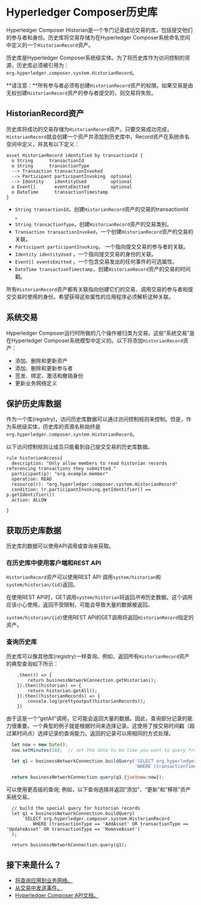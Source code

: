 # Hyperledger Composer历史库

Hyperledger Composer Historian是一个专门记录成功交易的库，包括提交他们的参与者和身份。历史库将交易存储为在Hyperledger Composer系统命名空间中定义的一个`HistorianRecord`资产。

历史库是Hyperledger Composer系统级实体。为了将历史库作为访问控制的资源，历史库必须被引用为：`org.hyperledger.composer.system.HistorianRecord`。

**请注意：**所有参与者必须有创建`HistorianRecord`资产的权限。如果交易是由无权创建`HistorianRecord`资产的参与者提交的，则交易将失败。

## HistorianRecord资产

历史库将成功的交易存储为`HistorianRecord`资产。只要交易成功完成，`HistorianRecord`就会创建一个资产并添加到历史库中。Record资产在系统命名空间中定义，并具有以下定义：
```
asset HistorianRecord identified by transactionId {
  o String      transactionId
  o String      transactionType
  --> Transaction transactionInvoked
  --> Participant participantInvoking  optional
  --> Identity    identityUsed         optional
  o Event[]       eventsEmitted        optional
  o DateTime      transactionTimestamp
}
```

- `String transactionId`，创建`HistorianRecord`资产的交易的transactionId 。
- `String transactionType`，创建`HistorianRecord`资产的交易类别。
- `Transaction transactionInvoked`，一个创建`HistorianRecord`资产的交易的关联。
- `Participant participantInvoking`， 一个指向提交交易的参与者的关联。
- `Identity identityUsed` ，一个指向提交交易的身份的关联。
- `Event[] eventsEmitted` ，一个包含交易发出的任何事件的可选属性。
- `DateTime transactionTimestamp`，创建`HistorianRecord`资产的交易的时间戳。

所有`HistorianRecord`资产都有关联指向创建它们的交易、调用交易的参与者和提交交易时使用的身份。希望获得这些属性的应用程序必须解析这种关联。

## 系统交易

Hyperledger Composer运行时所做的几个操作被归类为交易。这些“系统交易”是在Hyperledger Composer系统模型中定义的。以下将添加`HistorianRecord`资产：

- 添加、删除和更新资产
- 添加、删除和更新参与者
- 签发、绑定、激活和撤销身份
- 更新业务网络定义

## 保护历史库数据

作为一个库(registry)，访问历史库数据可以通过访问控制规则来控制。但是，作为系统级实体，历史库的资源名称始终是`org.hyperledger.composer.system.HistorianRecord`。

以下访问控制规则让成员只能看到自己提交交易的历史库数据。
```
rule historianAccess{
  description: "Only allow members to read historian records referencing transactions they submitted."
  participant(p): "org.example.member"
  operation: READ
  resource(r): "org.hyperledger.composer.system.HistorianRecord"
  condition: (r.participantInvoking.getIdentifier() == p.getIdentifier())
  action: ALLOW

}
```

## 获取历史库数据

历史库的数据可以使用API调用或查询来获取。

### 在历史库中使用客户端和REST API

`HistorianRecord`资产可以使用REST API 调用`system/historian`和`system/historian/{id}`返回。

在使用REST API时，GET调用`system/historian`将返回*所有*历史数据。这个调用应该小心使用，返回不受限制，可能会导致大量的数据被返回。

`system/historian/{id}`使用REST API的GET调用将返回`HistorianRecord`指定的资产。

### 查询历史库

历史库可以像其他库(registry)一样查询。例如，返回所有`HistorianRecord`资产的典型查询如下所示：
```
    .then(() => {       
        return businessNetworkConnection.getHistorian();
    }).then((historian) => {
        return historian.getAll();
    }).then((historianRecords) => {        
        console.log(prettyoutput(historianRecords));
    })
```

由于这是一个“getAll”调用，它可能会返回大量的数据。因此，查询部分记录的能力很重要。一个典型的例子就是根据时间来选择记录。这使用了按交易时间戳（超过某时间点）选择记录的查询能力。返回的记录可以用相同的方式处理。
```javascript
  let now = new Date();
  now.setMinutes(10);  // set the date to be time you want to query from

  let q1 = businessNetworkConnection.buildQuery('SELECT org.hyperledger.composer.system.HistorianRecord ' +
                                                'WHERE (transactionTimestamp > _$justnow)');   

  return businessNetworkConnection.query(q1,{justnow:now});
```

可以使用更高级的查询; 例如，以下查询选择并返回“添加”、“更新”和“移除”资产系统交易。
```
  // build the special query for historian records
  let q1 = businessNetworkConnection.buildQuery(
      `SELECT org.hyperledger.composer.system.HistorianRecord
          WHERE (transactionType == 'AddAsset' OR transactionType == 'UpdateAsset' OR transactionType == 'RemoveAsset')`
  );      

  return businessNetworkConnection.query(q1);
```

## 接下来是什么？

- [将查询应用到业务网络。](business-network_query.md)
- [从交易中发送事件。](business-network_publishing-events.md)
- [Hyperledger Composer API文档。](https://hyperledger.github.io/composer/api/api-doc-index.html)
